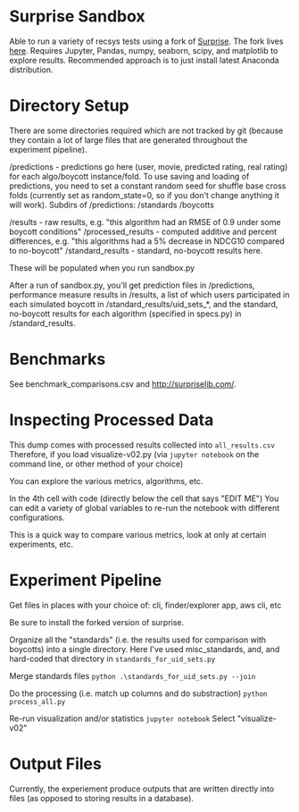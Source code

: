 # Surprise Sandbox
Able to run a variety of recsys tests using a fork of [Surprise](http://surpriselib.com/). The fork lives [here](www.google.com).
Requires Jupyter, Pandas, numpy, seaborn, scipy, and matplotlib to explore results.
Recommended approach is to just install latest Anaconda distribution.

# Directory Setup
There are some directories required which are not tracked by git (because they contain a lot of large files that are generated throughout the experiment pipeline).

/predictions - predictions go here (user, movie, predicted rating, real rating) for each algo/boycott instance/fold. To use saving and loading of predictions, you need to set a constant random seed for shuffle base cross folds (currently set as random_state=0, so if you don't change anything it will work).
Subdirs of /predictions:
  /standards
  /boycotts

/results - raw results, e.g. "this algorithm had an RMSE of 0.9 under some boycott conditions"
/processed_results - computed additive and percent differences, e.g. "this algorithms had a 5% decrease in NDCG10 compared to no-boycott"
/standard_results - standard, no-boycott results here.

These will be populated when you run sandbox.py

After a run of sandbox.py, you'll get prediction files in /predictions, performance measure results in /results, a list of which users participated in each simulated boycott in /standard_results/uid_sets_*, and the standard, no-boycott results for each algorithm (specified in specs.py) in /standard_results.



# Benchmarks
See benchmark_comparisons.csv and http://surpriselib.com/.

# Inspecting Processed Data
This dump comes with processed results collected into `all_results.csv`
Therefore, if you load visualize-v02.py
(via `jupyter notebook` on the command line, or other method of your choice)

You can explore the various metrics, algorithms, etc.

In the 4th cell with code (directly below the cell that says "EDIT ME")
You can edit a variety of global variables to re-run the notebook with different configurations.

This is a quick way to compare various metrics, look at only at certain experiments, etc.


# Experiment Pipeline

Get files in places with your choice of:
cli, finder/explorer app, aws cli, etc

Be sure to install the forked version of surprise.

Organize all the "standards" (i.e. the results used for comparison with boycotts) into a single directory.
Here I've used misc_standards, and, and hard-coded that directory in `standards_for_uid_sets.py`

Merge standards files
`python .\standards_for_uid_sets.py --join`

Do the processing (i.e. match up columns and do substraction)
`python process_all.py`

Re-run visualization and/or statistics
`jupyter notebook`
Select "visualize-v02"

# Output Files
Currently, the experiement produce outputs that are written directly into files (as opposed to storing results in a database).